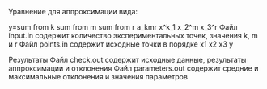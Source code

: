 Уравнение для аппроксимации вида:

y=sum from k sum from m sum from r a_kmr x^k_1 x_2^m x_3^r
Файл input.in содержит количество экспериментальных точек, значения k, m и r
Файл points.in содержит исходные точки в порядке x1	x2	x3	y

Результаты
Файл check.out содержит исходные данные, результаты аппроксимации и отклонения
Файл parameters.out содержит средние и максимальные отклонения и значения параметров

